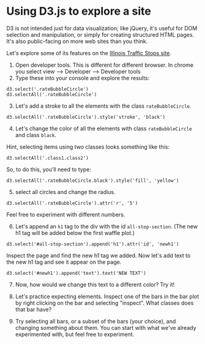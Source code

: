 # Using D3.js to explore a site

D3 is not intended just for data visualization; like jQuery, it's useful for DOM selection and manipulation, or simply for creating structured HTML pages. It's also public-facing on more web sites than you think. 

Let's explore some of its features on the [Illinois Traffic Stops site](https://illinoistrafficstops.com/).

1. Open developer tools. This is different for different browser. In chrome you select view --> Developer --> Developer tools
2. Type these into your console and explore the results:

 ```
 d3.select('.rateBubbleCircle')
 d3.selectAll('.rateBubbleCircle')
 
```

3. Let's add a stroke to all the elements with the class `rateBubbleCircle`. 

```
d3.selectAll('.rateBubbleCircle').style('stroke', 'black')
```

4. Let's change the color of all the elements with class `rateBubbleCircle` and class `black`. 

Hint, selecting items using two classes looks something like this:

```
d3.selectAll('.class1.class2')
```

So, to do this, you'll need to type:

```
d3.selectAll('.rateBubbleCircle.black').style('fill', 'yellow')
```

5. select all circles and change the radius.

```
d3.selectAll('.rateBubbleCircle').attr('r', '5')
```

Feel free to experiment with different numbers.

6. Let's append an `h1` tag to the div with the id `all-stop-section`. (The new h1 tag will be added below the first waffle plot.)

```
d3.select('#all-stop-section').append('h1').attr('id', 'newh1')
```
Inspect the page and find the new h1 tag we added. Now let's add text to the new h1 tag and see it appear on the page.

```
d3.select('#newh1').append('text').text('NEW TEXT')
```

7. Now, how would we change this text to a different color? Try it!

8. Let's practice expecting elements. Inspect one of the bars in the bar plot by right clicking on the bar and selecting "inspect". What classes does that bar have?

9. Try selecting all bars, or a subset of the bars (your choice), and changing something about them. You can start with what we've already experimented with, but feel free to experiment.
